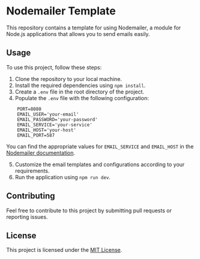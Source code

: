 # Nodemailer Template
This repository contains a template for using Nodemailer, a module for Node.js applications that allows you to send emails easily.

## Usage

To use this project, follow these steps:

1. Clone the repository to your local machine.
2. Install the required dependencies using `npm install`.
3. Create a `.env` file in the root directory of the project.
4. Populate the `.env` file with the following configuration:

```env
    PORT=8080
    EMAIL_USER='your-email'
    EMAIL_PASSWORD='your-password'
    EMAIL_SERVICE='your-service'
    EMAIL_HOST='your-host'
    EMAIL_PORT=587
```
You can find the appropriate values for `EMAIL_SERVICE` and `EMAIL_HOST` in the [Nodemailer documentation](https://community.nodemailer.com/2-0-0-beta/setup-smtp/well-known-services/).

5. Customize the email templates and configurations according to your requirements.
6. Run the application using `npm run dev`.

## Contributing

Feel free to contribute to this project by submitting pull requests or reporting issues.

## License

This project is licensed under the [MIT License](LICENSE).
